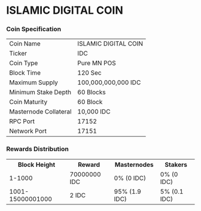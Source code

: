 ISLAMIC DIGITAL COIN
=========================

### Coin Specification


<table>
<tr><td>Coin Name</td><td>ISLAMIC DIGITAL COIN</td></tr>
<tr><td>Ticker</td><td>IDC</td></tr>
<tr><td>Coin Type</td><td>Pure MN POS</td></tr>
<tr><td>Block Time</td><td>120 Sec</td></tr>
<tr><td>Maximum Supply</td><td>100,000,000,000 IDC</td></tr>
<tr><td>Minimum Stake Depth</td><td>60 Blocks</td></tr>
<tr><td>Coin Maturity</td><td>60 Block</td></tr>
<tr><td>Masternode Collateral</td><td>10,000 IDC</td></tr>
<tr><td>RPC Port</td><td>17152</td></tr>
<tr><td>Network Port</td><td>17151</td></tr>
</table>



### Rewards Distribution

<table>
<th>Block Height</th><th>Reward</th><th>Masternodes</th><th>Stakers</th>
<tr><td>1-1000</td><td>70000000 IDC</td><td>0% (0 IDC)</td><td>0% (0 IDC)</td></tr>
<tr><td>1001-15000001000</td><td>2 IDC</td><td>95% (1.9 IDC)</td><td>5% (0.1 IDC)</td></tr>
</table>